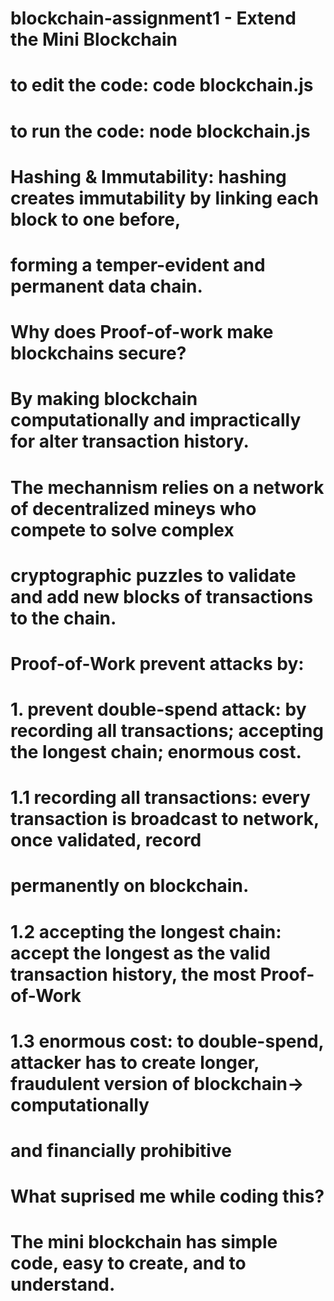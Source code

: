 # blockchain-assignment1 - Extend the Mini Blockchain

# to edit the code: code blockchain.js

# to run the code: node blockchain.js

# Hashing & Immutability: hashing creates immutability by linking each block to one before,
# forming a temper-evident and permanent data chain.

# Why does Proof-of-work make blockchains secure?
# By making blockchain computationally and impractically for alter transaction history.
# The mechannism relies on a network of decentralized mineys who compete to solve complex
# cryptographic puzzles to validate and add new blocks of transactions to the chain.
#
# Proof-of-Work prevent attacks by:
# 1. prevent double-spend attack: by recording all transactions; accepting the longest chain; enormous cost.
# 1.1 recording all transactions: every transaction is broadcast to network, once validated, record
# permanently on blockchain.
# 1.2 accepting the longest chain: accept the longest as the valid transaction history, the most Proof-of-Work
# 1.3 enormous cost: to double-spend, attacker has to create longer, fraudulent version of blockchain-> computationally
# and financially prohibitive
#
# What suprised me while coding this?
# The mini blockchain has simple code, easy to create, and to understand.
